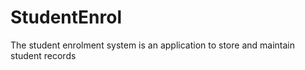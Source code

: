 # StudentEnrol
The student enrolment system is an application to store and maintain student records
